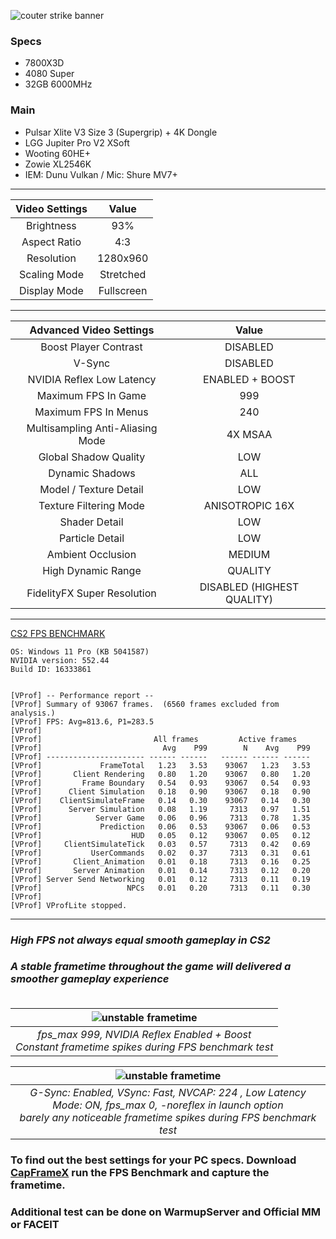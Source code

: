 ![couter strike banner](https://i.ibb.co/8Yq6F8T/cs2-banner-for-faceit.jpg)

### Specs
- 7800X3D  
- 4080 Super  
- 32GB 6000MHz  

### Main
- Pulsar Xlite V3 Size 3 (Supergrip) + 4K Dongle
- LGG Jupiter Pro V2 XSoft
- Wooting 60HE+
- Zowie XL2546K
- IEM: Dunu Vulkan / Mic: Shure MV7+
---

| Video Settings | Value |
| :---: | :-: |
| Brightness | 93% |
| Aspect Ratio | 4:3 |
| Resolution | 1280x960 |
| Scaling Mode | Stretched |
| Display Mode | Fullscreen |

---

| Advanced Video Settings | Value |
| :---: | :-: |
| Boost Player Contrast | DISABLED |
| V-Sync | DISABLED |
| NVIDIA Reflex Low Latency | ENABLED + BOOST |
| Maximum FPS In Game | 999 |
| Maximum FPS In Menus | 240 |
| Multisampling Anti-Aliasing Mode | 4X MSAA |
| Global Shadow Quality | LOW |
| Dynamic Shadows | ALL |
| Model / Texture Detail | LOW |
| Texture Filtering Mode | ANISOTROPIC 16X |
| Shader Detail | LOW |
| Particle Detail | LOW |
| Ambient Occlusion | MEDIUM |
| High Dynamic Range | QUALITY |
| FidelityFX Super Resolution | DISABLED (HIGHEST QUALITY) |

---
[CS2 FPS BENCHMARK](https://steamcommunity.com/sharedfiles/filedetails/?id=3240880604)  

```
OS: Windows 11 Pro (KB 5041587)
NVIDIA version: 552.44  
Build ID: 16333861


[VProf] -- Performance report --
[VProf] Summary of 93067 frames.  (6560 frames excluded from analysis.)
[VProf] FPS: Avg=813.6, P1=283.5
[VProf] 
[VProf]                         All frames         Active frames   
[VProf]                           Avg    P99        N    Avg    P99
[VProf] ---------------------- ------ ------   ------ ------ ------
[VProf]             FrameTotal   1.23   3.53    93067   1.23   3.53
[VProf]       Client Rendering   0.80   1.20    93067   0.80   1.20
[VProf]         Frame Boundary   0.54   0.93    93067   0.54   0.93
[VProf]      Client Simulation   0.18   0.90    93067   0.18   0.90
[VProf]    ClientSimulateFrame   0.14   0.30    93067   0.14   0.30
[VProf]      Server Simulation   0.08   1.19     7313   0.97   1.51
[VProf]            Server Game   0.06   0.96     7313   0.78   1.35
[VProf]             Prediction   0.06   0.53    93067   0.06   0.53
[VProf]                    HUD   0.05   0.12    93067   0.05   0.12
[VProf]     ClientSimulateTick   0.03   0.57     7313   0.42   0.69
[VProf]           UserCommands   0.02   0.37     7313   0.31   0.61
[VProf]       Client_Animation   0.01   0.18     7313   0.16   0.25
[VProf]       Server Animation   0.01   0.14     7313   0.12   0.20
[VProf] Server Send Networking   0.01   0.12     7313   0.11   0.19
[VProf]                   NPCs   0.01   0.20     7313   0.11   0.30
[VProf] 
[VProf] VProfLite stopped.
```

---
### *High FPS not always equal smooth gameplay in CS2*
### *A stable frametime throughout the game will delivered a smoother gameplay experience*<br><br>



| ![unstable frametime](https://i.ibb.co/sy0vdL1/unstable-frametime.png) | 
|:--:| 
| *fps_max 999, NVIDIA Reflex Enabled + Boost <br> Constant frametime spikes during FPS benchmark test* |

| ![unstable frametime](https://i.ibb.co/J7gVBxR/stable-frametime.png) | 
|:--:| 
| *G-Sync: Enabled, VSync: Fast, NVCAP: 224 , Low Latency Mode: ON, fps_max 0, -noreflex in launch option <br> barely any noticeable frametime spikes during FPS benchmark test* |  


### To find out the best settings for your PC specs. Download [CapFrameX](https://www.capframex.com/download) run the FPS Benchmark and capture the frametime.
### Additional test can be done on WarmupServer and Official MM or FACEIT
